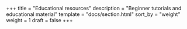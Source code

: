 +++
title = "Educational resources"
description = "Beginner tutorials and educational material"
template = "docs/section.html"
sort_by = "weight"
weight = 1
draft = false
+++
